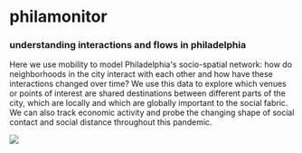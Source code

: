 # philamonitor
### understanding interactions and flows in philadelphia 

Here we use mobility to model Philadelphia's socio-spatial network: how do neighborhoods in the city interact with each other and how have these interactions changed over time? We use this data to explore which venues or points of interest are shared destinations between different parts of the city, which are locally and which are globally important to the social fabric. We can also track economic activity and probe the changing shape of social contact and social distance throughout this pandemic. 

![](https://github.com/asrenninger/philamonitor/blob/master/viz/phila.gif)